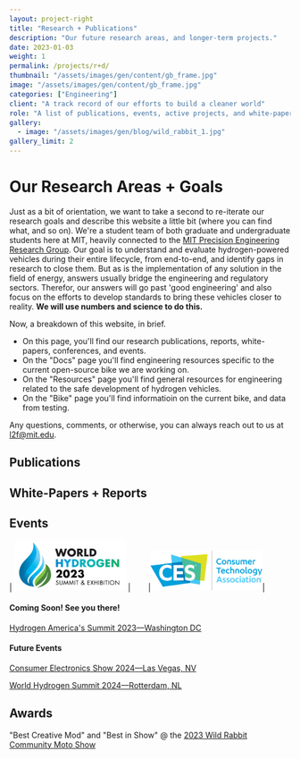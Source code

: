 ```yaml
---
layout: project-right
title: "Research + Publications"
description: "Our future research areas, and longer-term projects."
date: 2023-01-03
weight: 1
permalink: /projects/r+d/
thumbnail: "/assets/images/gen/content/gb_frame.jpg"
image: "/assets/images/gen/content/gb_frame.jpg"
categories: ["Engineering"]
client: "A track record of our efforts to build a cleaner world"
role: "A list of publications, events, active projects, and white-papers."
gallery:
  - image: "/assets/images/gen/blog/wild_rabbit_1.jpg"
gallery_limit: 2
---
```


# Our Research Areas + Goals

Just as a bit of orientation, we want to take a second to re-iterate our research goals and describe this website a little bit (where you can find what, and so on). We're a student team of both graduate and undergraduate students here at MIT, heavily connected to the [MIT Precision Engineering Research Group](http://pergatory.mit.edu). Our goal is to understand and evaluate hydrogen-powered vehicles during their entire lifecycle, from end-to-end, and identify gaps in research to close them. But as is the implementation of any solution in the field of energy, answers usually bridge the engineering and regulatory sectors. Therefor, our answers will go past 'good engineering' and also focus on the efforts to develop standards to bring these vehicles closer to reality. **We will use numbers and science to do this.**

Now, a breakdown of this website, in brief.

- On this page, you'll find our research publications, reports, white-papers, conferences, and events.
- On the "Docs" page you'll find engineering resources specific to the current open-source bike we are working on.
- On the "Resources" page you'll find general resources for engineering related to the safe development of hydrogen vehicles.
- On the "Bike" page you'll find informatioin on the current bike, and data from testing.

Any questions, comments, or otherwise, you can always reach out to us at [l2f@mit.edu](mailto:l2f@mit.edu).

## Publications

## White-Papers + Reports

## Events

| <img src="../../sponsor_logos/WHS/logo.png"  width="200"> | &nbsp;&nbsp;&nbsp;&nbsp;&nbsp;&nbsp; |<img src="../../sponsor_logos/CES/logo.png"  width="200">|

#### Coming Soon! See you there!

[Hydrogen America's Summit 2023—Washington DC](https://www.hydrogen-americas-summit.com)

#### Future Events

[Consumer Electronics Show 2024—Las Vegas, NV](https://www.ces.tech)

[World Hydrogen Summit 2024—Rotterdam, NL](https://www.world-hydrogen-summit.com)

## Awards

"Best Creative Mod" and "Best in Show" @ the [2023 Wild Rabbit Community Moto Show](https://www.madhousemotors.com/wild-rabbit)